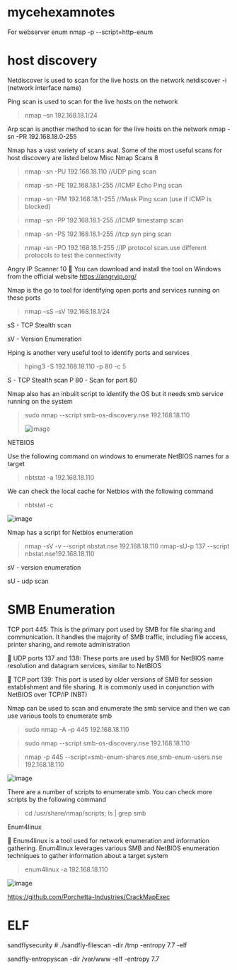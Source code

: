# mycehexamnotes

For webserver enum
nmap -p <port> --script=http-enum <target>

# host discovery

Netdiscover is used to scan for the live hosts on the network
netdiscover -i (network interface name)

Ping scan is used to scan for the live hosts on the network
>nmap –sn 192.168.18.1/24

Arp scan is another method to scan for the live hosts on the network
nmap -sn -PR 192.168.18.0-255

Nmap has a vast variety of scans aval. Some of the most useful scans for host discovery are listed below
Misc Nmap Scans
8
>nmap -sn -PU 192.168.18.110 //UDP ping scan

>nmap -sn -PE 192.168.18.1-255 //ICMP Echo Ping scan

>nmap -sn -PM 192.168.18.1-255 //Mask Ping scan (use if ICMP is blocked)

>nmap -sn -PP 192.168.18.1-255 //ICMP timestamp scan

>nmap -sn -PS 192.168.18.1-255 //tcp syn ping scan

>nmap -sn -PO 192.168.18.1-255 //IP protocol scan.use different protocols to test the connectivity


Angry IP Scanner
10
 You can download and install the tool on Windows from the official website
https://angryip.org/

Nmap is the go to tool for identifying open ports and
services running on these ports

>nmap –sS –sV 192.168.18.1/24

sS - TCP Stealth scan

sV - Version Enumeration
>

Hping is another very useful tool to identify ports and services

>hping3 -S 192.168.18.110 -p 80 -c 5

S - TCP Stealth scan
P 80 - Scan for port 80


Nmap also has an inbuilt script to identify the OS but it needs smb service running on the system

>sudo nmap --script smb-os-discovery.nse 192.168.18.110
>
>![image](https://github.com/pashayev123/mycehexamnotes/assets/133966450/9b66349a-ac4e-492a-8cc3-975b62808442)


NETBIOS 

Use the following command on windows to enumerate NetBIOS names for a target

>nbtstat -a 192.168.18.110

We can check the local cache for Netbios with the following command

>nbtstat -c

![image](https://github.com/pashayev123/mycehexamnotes/assets/133966450/90cc9b90-ca53-440d-a44a-85cfbe712673)


Nmap has a script for Netbios enumeration
>nmap -sV -v --script nbstat.nse 192.168.18.110
>nmap-sU-p 137 --script nbstat.nse192.168.18.110

sV - version enumeration

sU - udp scan



# SMB Enumeration

TCP port 445: This is the primary port used by SMB for file sharing and
communication. It handles the majority of SMB traffic, including file access,
printer sharing, and remote administration

 UDP ports 137 and 138: These ports are used by SMB for NetBIOS name
resolution and datagram services, similar to NetBIOS

 TCP port 139: This port is used by older versions of SMB for session
establishment and file sharing. It is commonly used in conjunction with
NetBIOS over TCP/IP (NBT)

Nmap can be used to scan and enumerate the smb service and then we can use various tools to enumerate smb

>sudo nmap -A –p 445 192.168.18.110

>sudo nmap --script smb-os-discovery.nse 192.168.18.110

>nmap -p 445 --script=smb-enum-shares.nse,smb-enum-users.nse 192.168.18.110

![image](https://github.com/pashayev123/mycehexamnotes/assets/133966450/dc0b5974-7161-4504-b2cb-0f9e783fc3cf)

There are a number of scripts to enumerate smb. You can
check more scripts by the following command

>cd /usr/share/nmap/scripts; ls | grep smb

Enum4linux

 Enum4linux is a tool used for network enumeration and
information gathering. Enum4linux leverages various SMB
and NetBIOS enumeration techniques to gather information
about a target system

>enum4linux -a 192.168.18.110


![image](https://github.com/pashayev123/mycehexamnotes/assets/133966450/6c1fc087-dd8a-400a-87dc-08936ffd242e)

https://github.com/Porchetta-Industries/CrackMapExec

# ELF

sandflysecurity # ./sandfly-filescan -dir /tmp -entropy 7.7 -elf

sandfly-entropyscan -dir /var/www -elf -entropy 7.7

